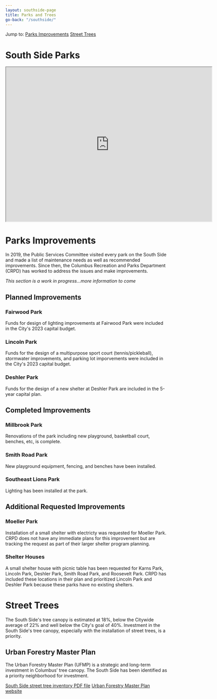 ```yaml
---
layout: southside-page
title: Parks and Trees
go-back: "/southside/"
---
```

<div class="jump-to">
    <span class="jump-to__prompt">Jump to:</span>
    <a href="#parks-improvements" class="jump-to__link">Parks Improvements</a>
    <a href="#street-trees" class="jump-to__link">Street Trees</a>
</div>

# South Side Parks
<div class="map-container">
    <iframe src="https://www.google.com/maps/d/embed?mid=1p--OhwDXO7n7OfiuFPXqevDfpBHgqjQ&ehbc=2E312F&noprof=1" width="640" height="480" class="embed-map"></iframe>
</div>

# Parks Improvements 
In 2019, the Public Services Committee visited every park on the South Side and made a list of maintenance needs as well as recommended improvements. Since then, the Columbus Recreation and Parks Department (CRPD) has worked to address the issues and make improvements. 

*This section is a work in progress...more information to come*

## Planned Improvements
### Fairwood Park
Funds for design of lighting improvements at Fairwood Park were included in the City's 2023 capital budget.

### Lincoln Park
Funds for the design of a multipurpose sport court (tennis/pickleball), stormwater improvements, and parking lot imporvements were included in the City's 2023 capital budget.

### Deshler Park
Funds for the design of a new shelter at Deshler Park are included in the 5-year capital plan.

## Completed Improvements
### Millbrook Park
Renovations of the park including new playground, basketball court, benches, etc, is complete.

### Smith Road Park
New playground equipment, fencing, and benches have been installed.

### Southeast Lions Park
Lighting has been installed at the park.

## Additional Requested Improvements
### Moeller Park
Installation of a small shelter with electricty was requested for Moeller Park. CRPD does not have any immediate plans for this improvement but are tracking the request as part of their larger shelter program planning.

### Shelter Houses
A small shelter house with picnic table has been requested for Karns Park, Lincoln Park, Deshler Park, Smith Road Park, and Roosevelt Park. CRPD has included these locations in their plan and prioritized Lincoln Park and Deshler Park because these parks have no existing shelters.

# Street Trees
The South Side's tree canopy is estimated at 18%, below the Citywide average of 22% and well below the City's goal of 40%. Investment in the South Side's tree canopy, especially with the installation of street trees, is a priority.

## Urban Forestry Master Plan
The Urban Forestry Master Plan (UFMP) is a strategic and long-term investment in Columbus’ tree canopy. The South Side has been identified as a priority neighborhood for investment.

<a href="https://files.soltesz.xyz/southside/SmartStreetLightingMap.pdf" class="stuff__button button"><i class="fas fa-tree fa-fw button__icon button__icon--left"></i> South Side street tree inventory <span class="stuff__link-type">PDF file</span></a> <a href="https://www.columbusufmp.org" class="stuff__button button button--light"><i class="fad fa-trees fa-fw button__icon button__icon--left"></i> Urban Forestry Master Plan website</a>
